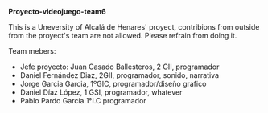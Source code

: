 **Proyecto-videojuego-team6**

This is a Uneversity of Alcalá de Henares' proyect, contribions from outside from the proyect's team are not allowed.
Please refrain from doing it.

Team mebers:
* Jefe proyecto: Juan Casado Ballesteros, 2 GII, programador
* Daniel Fernández Diaz, 2GII, programador, sonido, narrativa
* Jorge Garcia Garcia, 1ºGIC, programador/diseño grafico
* Daniel Díaz López, 1 GSI, programador, whatever
* Pablo Pardo García 1°I.C programador
